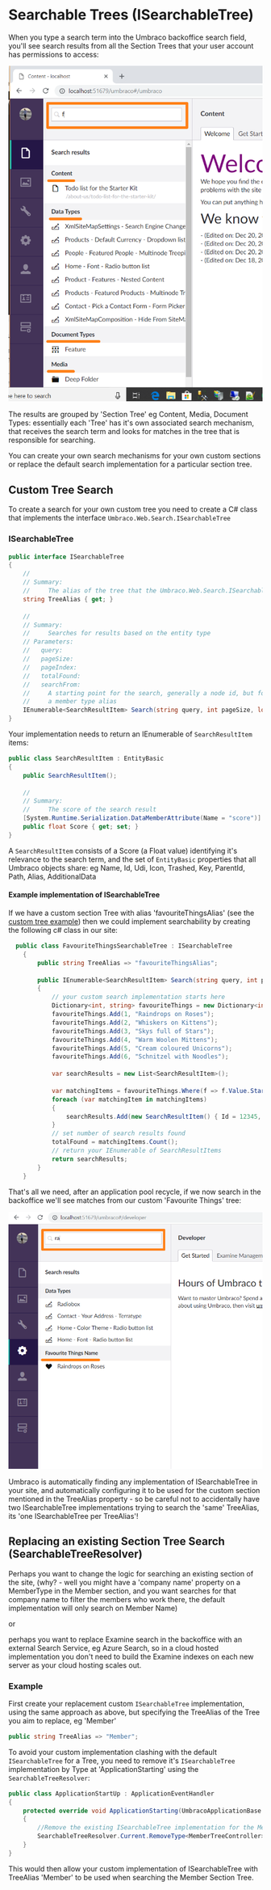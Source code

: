 # Searchable Trees (ISearchableTree)

When you type a search term into the Umbraco backoffice search field, you'll see search results from all the Section Trees that your user account has permissions to access:

![Content Section Dashboards](images/backoffice-search.png)

The results are grouped by 'Section Tree' eg Content, Media, Document Types: essentially each 'Tree' has it's own associated search mechanism, that receives the search term and looks for matches in the tree that is responsible for searching.

You can create your own search mechanisms for your own custom sections or replace the default search implementation for a particular section tree.

## Custom Tree Search

To create a search for your own custom tree you need to create a C# class that implements the interface `Umbraco.Web.Search.ISearchableTree`

### ISearchableTree

```csharp
public interface ISearchableTree
{
    //
    // Summary:
    //     The alias of the tree that the Umbraco.Web.Search.ISearchableTree belongs to
    string TreeAlias { get; }

    //
    // Summary:
    //     Searches for results based on the entity type
    // Parameters:
    //   query:
    //   pageSize:
    //   pageIndex:
    //   totalFound:
    //   searchFrom:
    //     A starting point for the search, generally a node id, but for members this is
    //     a member type alias
    IEnumerable<SearchResultItem> Search(string query, int pageSize, long pageIndex, out long totalFound, string searchFrom = null);
}
```

Your implementation needs to return an IEnumerable of `SearchResultItem` items:

```csharp
public class SearchResultItem : EntityBasic
{
    public SearchResultItem();

    //
    // Summary:
    //     The score of the search result
    [System.Runtime.Serialization.DataMemberAttribute(Name = "score")]
    public float Score { get; set; }
}
```

A `SearchResultItem` consists of a Score (a Float value) identifying it's relevance to the search term, and the set of `EntityBasic` properties that all Umbraco objects share: eg Name, Id, Udi, Icon, Trashed, Key, ParentId, Path, Alias, AdditionalData

#### Example implementation of ISearchableTree

If we have a custom section Tree with alias 'favouriteThingsAlias' (see the [custom tree example](../trees-v7.md)) then we could implement searchability by creating the following c# class in our site:

```csharp
  public class FavouriteThingsSearchableTree : ISearchableTree
    {
        public string TreeAlias => "favouriteThingsAlias";

        public IEnumerable<SearchResultItem> Search(string query, int pageSize, long pageIndex, out long totalFound, string searchFrom = null)
        {
            // your custom search implementation starts here
            Dictionary<int, string> favouriteThings = new Dictionary<int, string>();
            favouriteThings.Add(1, "Raindrops on Roses");
            favouriteThings.Add(2, "Whiskers on Kittens");
            favouriteThings.Add(3, "Skys full of Stars");
            favouriteThings.Add(4, "Warm Woolen Mittens");
            favouriteThings.Add(5, "Cream coloured Unicorns");
            favouriteThings.Add(6, "Schnitzel with Noodles");

            var searchResults = new List<SearchResultItem>();

            var matchingItems = favouriteThings.Where(f => f.Value.StartsWith(query, true, System.Globalization.CultureInfo.CurrentCulture));
            foreach (var matchingItem in matchingItems)
            {
                searchResults.Add(new SearchResultItem() { Id = 12345, Alias = "favouriteThingItem", Icon = "icon-favorite", Key = new Guid("325746a0-ec1e-44e8-8f7b-6e7c4aab36d1"), Name = matchingItem.Value, ParentId = -1, Path = "-1,123456", Score = 1.0F, Trashed = false });
            }
            // set number of search results found
            totalFound = matchingItems.Count();
            // return your IEnumerable of SearchResultItems
            return searchResults;
        }
    }
```

That's all we need, after an application pool recycle, if we now search in the backoffice we'll see matches from our custom 'Favourite Things' tree:

![Content Section Dashboards](images/favouritethings-search.png)

Umbraco is automatically finding any implementation of ISearchableTree in your site, and automatically configuring it to be used for the custom section mentioned in the TreeAlias property - so be careful not to accidentally have two ISearchableTree implementations trying to search the 'same' TreeAlias, its 'one ISearchableTree per TreeAlias'!

## Replacing an existing Section Tree Search (SearchableTreeResolver)

Perhaps you want to change the logic for searching an existing section of the site, (why? - well you might have a 'company name' property on a MemberType in the Member section, and you want searches for that company name to filter the members who work there, the default implementation will only search on Member Name)

or

perhaps you want to replace Examine search in the backoffice with an external Search Service, eg Azure Search, so in a cloud hosted implementation you don't need to build the Examine indexes on each new server as your cloud hosting scales out.

### Example

First create your replacement custom `ISearchableTree` implementation, using the same approach as above, but specifying the TreeAlias of the Tree you aim to replace, eg 'Member'

```csharp
public string TreeAlias => "Member";
```

To avoid your custom implementation clashing with the default `ISearchableTree` for a Tree, you need to remove it's `ISearchableTree` implementation by Type at 'ApplicationStarting' using the `SearchableTreeResolver`:

```csharp
public class ApplicationStartUp : ApplicationEventHandler
{
    protected override void ApplicationStarting(UmbracoApplicationBase umbracoApplication, ApplicationContext applicationContext)
    {
        //Remove the existing ISearchableTree implementation for the Member Tree
        SearchableTreeResolver.Current.RemoveType<MemberTreeController>();
    }
}
```

This would then allow your custom implementation of ISearchableTree with TreeAlias 'Member' to be used when searching the Member Section Tree.
